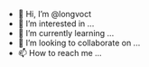 - 👋 Hi, I’m @longvoct
- 👀 I’m interested in ...
- 🌱 I’m currently learning ...
- 💞️ I’m looking to collaborate on ...
- 📫 How to reach me ...

<!---
longvoct/longvoct is a ✨ special ✨ repository because its `README.md` (this file) appears on your GitHub profile.
You can click the Preview link to take a look at your changes.
--->
